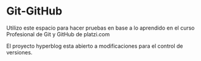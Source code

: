 # Git-GitHub

Utilizo este espacio para hacer pruebas en base a lo aprendido en el curso Profesional de Git y GitHub de platzi.com

El proyecto hyperblog esta abierto a modificaciones para el control de versiones.

